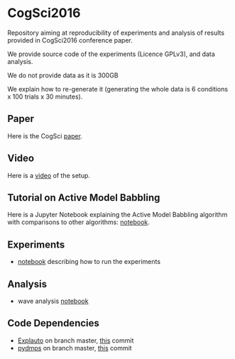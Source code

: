 # CogSci2016
Repository aiming at reproducibility of experiments and analysis of results provided in CogSci2016 conference paper.

We provide source code of the experiments (Licence GPLv3), and data analysis. 

We do not provide data as it is 300GB

We explain how to re-generate it (generating the whole data is 6 conditions x 100 trials x 30 minutes).

## Paper
Here is the CogSci [paper](https://hal.archives-ouvertes.fr/hal-01354013/file/paper0325.pdf).

## Video 
Here is a [video](https://www.youtube.com/watch?v=08TsrosPPwU) of the setup. 

## Tutorial on Active Model Babbling
Here is a Jupyter Notebook explaining the Active Model Babbling algorithm with comparisons to other algorithms: [notebook](http://nbviewer.jupyter.org/github/sebastien-forestier/ExplorationAlgorithms/blob/master/main.ipynb).

## Experiments ##
* [notebook](http://nbviewer.jupyter.org/github/sebastien-forestier/CogSci2016/blob/master/notebook/experiments.ipynb) describing how to run the experiments

## Analysis ##
* wave analysis [notebook](http://nbviewer.jupyter.org/github/sebastien-forestier/CogSci2016/blob/master/notebook/analysis_waves.ipynb)

## Code Dependencies ##
* [Explauto](https://github.com/flowersteam/explauto) on branch master, [this](https://github.com/flowersteam/explauto/commit/a26d3605944806da7e39e9d03cf53c753ce794d9) commit
* [pydmps](https://github.com/sebastien-forestier/pydmps) on branch master, [this](https://github.com/sebastien-forestier/pydmps/commit/464450d99ec8be962d54270164861a56eb94993c) commit

